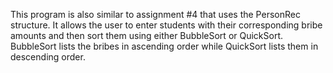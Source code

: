 This program is also similar to assignment #4 that uses the PersonRec structure. It allows the user to enter students with their corresponding bribe amounts and then sort them using either BubbleSort or QuickSort. BubbleSort lists the bribes in ascending order while QuickSort lists them in descending order.
